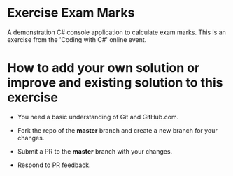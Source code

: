 # Exercise Exam Marks

A demonstration C# console application to calculate exam marks. This is an exercise from the 'Coding with C#' online event. 

# How to add your own solution or improve and existing solution to this exercise


- You need a basic understanding of Git and GitHub.com.

- Fork the repo of the **master** branch and create a new branch for your changes.

- Submit a PR to the **master** branch with your changes.

- Respond to PR feedback.
